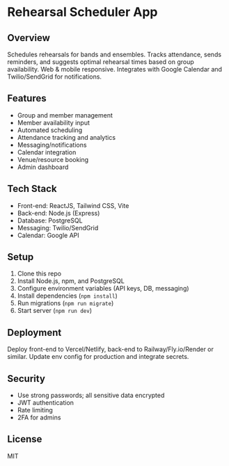 # Rehearsal Scheduler App

## Overview
Schedules rehearsals for bands and ensembles. Tracks attendance, sends reminders, and suggests optimal rehearsal times based on group availability. Web & mobile responsive. Integrates with Google Calendar and Twilio/SendGrid for notifications.

## Features
- Group and member management
- Member availability input
- Automated scheduling
- Attendance tracking and analytics
- Messaging/notifications
- Calendar integration
- Venue/resource booking
- Admin dashboard

## Tech Stack
- Front-end: ReactJS, Tailwind CSS, Vite
- Back-end: Node.js (Express)
- Database: PostgreSQL
- Messaging: Twilio/SendGrid
- Calendar: Google API

## Setup
1. Clone this repo
2. Install Node.js, npm, and PostgreSQL
3. Configure environment variables (API keys, DB, messaging)
4. Install dependencies (`npm install`)
5. Run migrations (`npm run migrate`)
6. Start server (`npm run dev`)

## Deployment
Deploy front-end to Vercel/Netlify, back-end to Railway/Fly.io/Render or similar. Update env config for production and integrate secrets.

## Security
- Use strong passwords; all sensitive data encrypted
- JWT authentication
- Rate limiting
- 2FA for admins

## License
MIT

